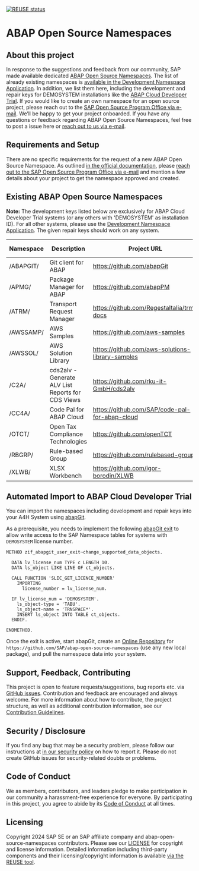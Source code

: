 [![REUSE status](https://api.reuse.software/badge/github.com/SAP/abap-open-source-namespaces)](https://api.reuse.software/info/github.com/SAP/abap-open-source-namespaces)

# ABAP Open Source Namespaces

## About this project

In response to the suggestions and feedback from our community, SAP made available dedicated [ABAP Open Source Namespaces](https://me.sap.com/namespaces/opensource). The list of already existing namespaces is [available in the Development Namespace Application](https://me.sap.com/namespaces/opensource). In addition, we list them here, including the development and repair keys for DEMOSYSTEM installations like the [ABAP Cloud Developer Trial](https://community.sap.com/t5/technology-blogs-by-sap/abap-cloud-developer-trial-2022-available-now/ba-p/13598069). If you would like to create an own namespace for an open source project, please reach out to the [SAP Open Source Program Office via e-mail](mailto:ospo@sap.com). We’ll be happy to get your project onboarded.
If you have any questions or feedback regarding ABAP Open Source Namespaces, feel free to post a issue here or [reach out to us via e-mail](mailto:ospo@sap.com).

## Requirements and Setup

There are no specific requirements for the request of a new ABAP Open Source Namespace. As outlined [in the official documentation](https://support.sap.com/content/dam/support/en_us/library/ssp/my-support/keys/new-request-namespace.pdf), please [reach out to the SAP Open Source Program Office via e-mail](mailto:ospo@sap.com) and mention a few details about your project to get the namespace approved and created.

## Existing ABAP Open Source Namespaces

**Note:** The development keys listed below are exclusively for ABAP Cloud Developer Trial systems (or any others with 'DEMOSYSTEM' as installation ID). For all other systems, please use the [Development Namespace Application](https://me.sap.com/namespaces/opensource). The given repair keys should work on any system.

| Namespace | Description | Project URL | DEMOSYSTEM development key | Repair key |
| --------- | ----------- | ----------- | -------------------------- | --------------------- |
| /ABAPGIT/ | Git client for ABAP | https://github.com/abapGit | 23994246593733623882 | 40091955262536808301 |
| /APMG/ | Package Manager for ABAP | https://github.com/abapPM | 19377473852358672491 | 41813564412598342476 |
| /ATRM/ | Transport Request Manager | https://github.com/RegestaItalia/trm-docs | 18531191373370851361 | 00211665563784583720 |
| /AWSSAMP/ | AWS Samples | https://github.com/aws-samples | 13391533940099332908 | 39944149741907428904 |
| /AWSSOL/ | AWS Solution Library | https://github.com/aws-solutions-library-samples | 08428002090177052957 | 06628540192866312031 |
| /C2A/ | cds2alv - Generate ALV List Reports for CDS Views | https://github.com/rku-it-GmbH/cds2alv | 03688288682419678361 | 37246368571464575750 |
| /CC4A/ | Code Pal for ABAP Cloud | https://github.com/SAP/code-pal-for-abap-cloud | 19443791570447289803 | 22229904900326563203 |
| /OTCT/ | Open Tax Compliance Technologies | https://github.com/openTCT | 06491018313941499730 | 20057332490737420344 |
| /RBGRP/ | Rule-based Group | https://github.com/rulebased-group | 01116174434106589083 | 04764198110284863201 |
| /XLWB/ | XLSX Workbench | https://github.com/igor-borodin/XLWB | 06882850232695308586 | 40644561731137480400 |

## Automated Import to ABAP Cloud Developer Trial

You can import the namespaces including development and repair keys into your A4H System using [abapGit](https://github.com/abapGit/abapGit).

As a prerequisite, you needs to implement the following [abapGit exit](https://docs.abapgit.org/user-guide/reference/exits.html#change-supported-data-objects) to allow write access to the SAP Namespace tables for systems with `DEMOSYSTEM` license number.


```abap
METHOD zif_abapgit_user_exit~change_supported_data_objects.

  DATA lv_license_num TYPE c LENGTH 10.
  DATA ls_object LIKE LINE OF ct_objects.

  CALL FUNCTION 'SLIC_GET_LICENCE_NUMBER'
    IMPORTING
      license_number = lv_license_num.

  IF lv_license_num = 'DEMOSYSTEM'.
    ls_object-type = 'TABU'.
    ls_object-name = 'TRNSPACE*'.
    INSERT ls_object INTO TABLE ct_objects.
  ENDIF.

ENDMETHOD.
```

Once the exit is active, start abapGit, create an [Online Repository](https://docs.abapgit.org/user-guide/projects/online/install.html) for `https://github.com/SAP/abap-open-source-namespaces` (use any new local package), and pull the namespace data into your system.

## Support, Feedback, Contributing

This project is open to feature requests/suggestions, bug reports etc. via [GitHub issues](https://github.com/SAP/abap-open-source-namespaces/issues). Contribution and feedback are encouraged and always welcome. For more information about how to contribute, the project structure, as well as additional contribution information, see our [Contribution Guidelines](CONTRIBUTING.md).

## Security / Disclosure

If you find any bug that may be a security problem, please follow our instructions at [in our security policy](https://github.com/SAP/abap-open-source-namespaces/security/policy) on how to report it. Please do not create GitHub issues for security-related doubts or problems.

## Code of Conduct

We as members, contributors, and leaders pledge to make participation in our community a harassment-free experience for everyone. By participating in this project, you agree to abide by its [Code of Conduct](https://github.com/SAP/.github/blob/main/CODE_OF_CONDUCT.md) at all times.

## Licensing

Copyright 2024 SAP SE or an SAP affiliate company and abap-open-source-namespaces contributors. Please see our [LICENSE](LICENSE) for copyright and license information. Detailed information including third-party components and their licensing/copyright information is available [via the REUSE tool](https://api.reuse.software/info/github.com/SAP/abap-open-source-namespaces).
